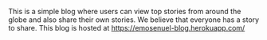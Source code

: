 
This is a simple blog where users can view top stories from around the globe and also share their own stories. We believe that everyone has a story to share.
This blog is hosted at https://emosenuel-blog.herokuapp.com/

